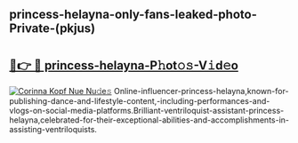 ## princess-helayna-only-fans​-leaked-photo​-Private-(pkjus)


# <h2><a href="https://mediaupload.pro?title=princess-helayna&ref=git">🔗👉 🔴 princess-helayna-P𝚑ot𝚘𝚜-V𝚒d𝚎o</a></h2>

[![Corinna Kopf Nue Nu𝚍e𝚜](https://i.imgur.com/0qMVB7G.gif)](https://mediaupload.pro?title=princess-helayna&ref=git)
Online-influencer-princess-helayna,known-for-publishing-dance-and-lifestyle-content,-including-performances-and-vlogs-on-social-media-platforms.Brilliant-ventriloquist-assistant-princess-helayna,celebrated-for-their-exceptional-abilities-and-accomplishments-in-assisting-ventriloquists.  